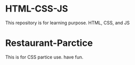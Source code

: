 # HTML-CSS-JS

This repository is for learning purpose. HTML, CSS, and JS

# Restaurant-Parctice

This is for CSS partice use. have fun.
